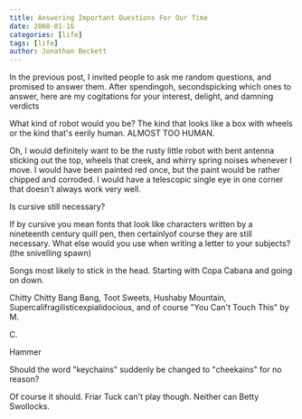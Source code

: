 ```yaml
---
title: Answering Important Questions For Our Time
date: 2008-01-16
categories: [life]
tags: [life]
author: Jonathan Beckett
---
```


In the previous post, I invited people to ask me random questions, and promised to answer them. After spendingoh, secondspicking which ones to answer, here are my cogitations for your interest, delight, and damning verdicts

What kind of robot would you be? The kind that looks like a box with wheels or the kind that's eerily human. ALMOST TOO HUMAN.

Oh, I would definitely want to be the rusty little robot with bent antenna sticking out the top, wheels that creek, and whirry spring noises whenever I move. I would have been painted red once, but the paint would be rather chipped and corroded. I would have a telescopic single eye in one corner that doesn't always work very well.

Is cursive still necessary?

If by cursive you mean fonts that look like characters written by a nineteenth century quill pen, then certainlyof course they are still necessary. What else would you use when writing a letter to your subjects? (the snivelling spawn)

Songs most likely to stick in the head. Starting with Copa Cabana and going on down.

Chitty Chitty Bang Bang, Toot Sweets, Hushaby Mountain, Supercalifragilisticexpialidocious, and of course "You Can't Touch This" by M.

C.

Hammer

Should the word "keychains" suddenly be changed to "cheekains" for no reason?

Of course it should. Friar Tuck can't play though. Neither can Betty Swollocks.